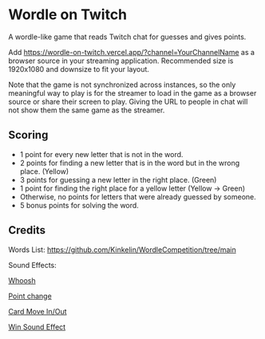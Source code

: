 # Wordle on Twitch

A wordle-like game that reads Twitch chat for guesses and gives points. 

Add <span>https://wordle-on-twitch.vercel.app/?channel=YourChannelName</span> as a browser source in your streaming application. Recommended size is 1920x1080 and downsize to fit your layout.

Note that the game is not synchronized across instances, so the only meaningful way to play is for the streamer to load in the game as a browser source or share their screen to play. Giving the URL to people in chat will not show them the same game as the streamer.

## Scoring

- 1 point for every new letter that is not in the word.
- 2 points for finding a new letter that is in the word but in the wrong place. (Yellow)
- 3 points for guessing a new letter in the right place. (Green)
- 1 point for finding the right place for a yellow letter (Yellow → Green)
- Otherwise, no points for letters that were already guessed by someone.
- 5 bonus points for solving the word.

## Credits
Words List: https://github.com/Kinkelin/WordleCompetition/tree/main

Sound Effects:

[Whoosh](https://freesound.org/people/DJT4NN3R/sounds/449992/)

[Point change](https://freesound.org/people/plasterbrain/sounds/608431/)

[Card Move In/Out](https://freesound.org/people/filmfan87/sounds/108395/)

[Win Sound Effect](https://freesound.org/people/grunz/sounds/109663/)
